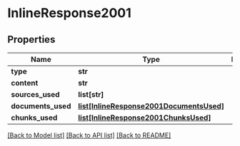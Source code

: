 # InlineResponse2001

## Properties
Name | Type | Description | Notes
------------ | ------------- | ------------- | -------------
**type** | **str** |  | [optional] 
**content** | **str** |  | [optional] 
**sources_used** | **list[str]** |  | [optional] 
**documents_used** | [**list[InlineResponse2001DocumentsUsed]**](InlineResponse2001DocumentsUsed.md) |  | [optional] 
**chunks_used** | [**list[InlineResponse2001ChunksUsed]**](InlineResponse2001ChunksUsed.md) |  | [optional] 

[[Back to Model list]](../README.md#documentation-for-models) [[Back to API list]](../README.md#documentation-for-api-endpoints) [[Back to README]](../README.md)

